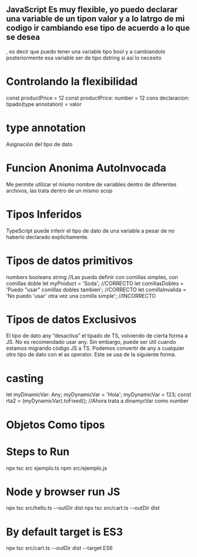 ## JavaScript Es muy flexible, yo puedo declarar una variable de un tipon valor y a lo latrgo de mi codigo ir cambiando ese tipo de acuerdo a lo que se desea 
, es decir que puedo tener una variable tipo bool y a cambiandolo posteriormente esa variable ser de tipo dstring si así lo necesito 

# Controlando la flexibilidad
const productPrice = 12 
const productPrice: number  = 12 
cons  declaracion: tipado(type annotation) = valor
# type annotation
Asignación del tipo de dato

# Funcion Anonima AutoInvocada
 Me permite utilizar el mismo nombre de variables dentro de diferentes archivos, las trata dentro de un mismo scop

# Tipos Inferidos
TypeScript puede inferir el tipo de dato de una variable a pesar de no haberlo declarado explícitamente.
# Tipos de datos primitivos 
numbers 
booleans 
string //Las puedo definir con comillas simples, con comillas doble
let myProduct = 'Soda'; //CORRECTO
let comillasDobles = 'Puedo "usar" comillas dobles tambien'; //CORRECTO
let comillaInvalida = 'No puedo 'usar' otra vez una comilla simple'; //INCORRECTO

# Tipos de datos Exclusivos 
El tipo de dato any “desactiva” el tipado de TS, volviendo de cierta forma a JS.
No es recomendado usar any. Sin embargo, puede ser útil cuando estamos migrando código JS a TS.
Podemos convertir de any a cualquier otro tipo de dato con el as operator. Este se usa de la siguiente forma.

# casting 
let myDinamicVar: Any;
myDynamicVar = 'Hola';
myDynamicVar = 123;
const rta2 = (<number>myDynamicVar).toFixed(); //Ahora trata a dinamycVar como number
# Objetos Como tipos 
# Steps to Run 
npx tsc src ejemplo.ts
npm src/ejemplo.js
# Node y browser run JS
npx tsc src/hello.ts --outDir dist
npx tsc src/cart.ts --outDir dist
# By default target is ES3
npx tsc src/cart.ts --outDir dist --target ES6
